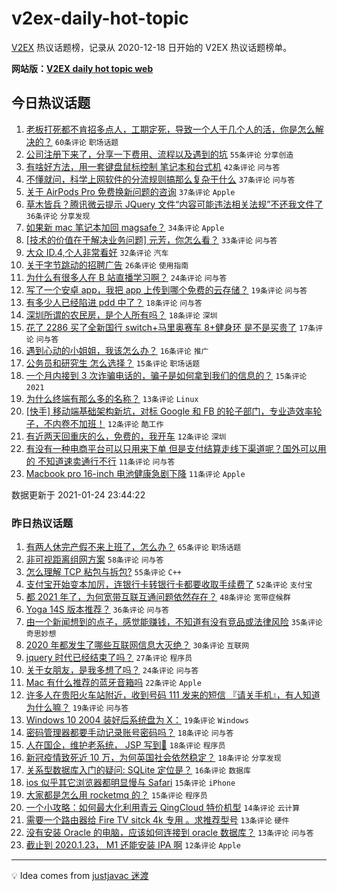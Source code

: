 # v2ex-daily-hot-topic

[V2EX](https://www.v2ex.com/) 热议话题榜，记录从 2020-12-18 日开始的 V2EX 热议话题榜单。

**网站版：[V2EX daily hot topic web](https://realleonardo.github.io/v2ex-daily-hot-topic-web/)**

## 今日热议话题

<!-- TODAY BEGIN -->

1. [老板打死都不肯招多点人，工期定死，导致一个人干几个人的活，你是怎么解决的？](https://www.v2ex.com/t/747824) `60条评论` `职场话题`
1. [公司注册下来了，分享一下费用、流程以及遇到的坑](https://www.v2ex.com/t/747843) `55条评论` `分享创造`
1. [有啥好方法，用一套键盘鼠标控制 笔记本和台式机](https://www.v2ex.com/t/747842) `42条评论` `问与答`
1. [不懂就问，科学上网软件的分流规则搞那么复杂干什么](https://www.v2ex.com/t/747883) `37条评论` `问与答`
1. [关于 AirPods Pro 免费换新问题的咨询](https://www.v2ex.com/t/747887) `37条评论` `Apple`
1. [草木皆兵？腾讯微云提示 JQuery 文件“内容可能违法相关法规”不还我文件了](https://www.v2ex.com/t/747875) `36条评论` `分享发现`
1. [如果新 mac 笔记本加回 magsafe？](https://www.v2ex.com/t/747820) `34条评论` `Apple`
1. [[技术的价值在于解决业务问题] 元芳，你怎么看？](https://www.v2ex.com/t/747800) `33条评论` `问与答`
1. [大众 ID.4,个人非常看好](https://www.v2ex.com/t/747823) `32条评论` `汽车`
1. [关于字节跳动的招聘广告](https://www.v2ex.com/t/747825) `26条评论` `使用指南`
1. [为什么有很多人在 B 站直播学习啊？](https://www.v2ex.com/t/747953) `24条评论` `问与答`
1. [写了一个安卓 app，我把 app 上传到哪个免费的云存储？](https://www.v2ex.com/t/747929) `19条评论` `问与答`
1. [有多少人已经陷进 pdd 中了？](https://www.v2ex.com/t/747923) `18条评论` `问与答`
1. [深圳所谓的农民房，是个人所有吗？](https://www.v2ex.com/t/747905) `18条评论` `深圳`
1. [花了 2286 买了全新国行 switch+马里奥赛车 8+健身环 是不是买贵了](https://www.v2ex.com/t/747831) `17条评论` `问与答`
1. [遇到心动的小姐姐，我该怎么办？](https://www.v2ex.com/t/747909) `16条评论` `推广`
1. [公务员和研究生 怎么选择？](https://www.v2ex.com/t/747963) `15条评论` `职场话题`
1. [一个月内接到 3 次诈骗电话的，骗子是如何拿到我们的信息的？](https://www.v2ex.com/t/747878) `15条评论` `2021`
1. [为什么终端有那么多的名称？](https://www.v2ex.com/t/747815) `13条评论` `Linux`
1. [[快手] 移动端基础架构新坑，对标 Google 和 FB 的轮子部门，专业造效率轮子，不内卷不加班！](https://www.v2ex.com/t/747901) `12条评论` `酷工作`
1. [有近两天回重庆的么，免费的，我开车](https://www.v2ex.com/t/747794) `12条评论` `深圳`
1. [有没有一种电商平台可以只用来下单 但是支付结算走线下渠道呢？国外可以用的 不知道速卖通行不行](https://www.v2ex.com/t/747975) `11条评论` `问与答`
1. [Macbook pro 16-inch 电池健康急剧下降](https://www.v2ex.com/t/747867) `11条评论` `Apple`

数据更新于 2021-01-24 23:44:22

<!-- TODAY END -->

### 昨日热议话题

<!-- YESTERDAY BEGIN -->

1. [有两人休完产假不来上班了，怎么办？](https://www.v2ex.com/t/747708) `65条评论` `职场话题`
1. [非可视距离组网方案](https://www.v2ex.com/t/747638) `58条评论` `问与答`
1. [怎么理解 TCP 粘包与拆包?](https://www.v2ex.com/t/747735) `55条评论` `C++`
1. [支付宝开始变本加厉，连银行卡转银行卡都要收取手续费了](https://www.v2ex.com/t/747601) `52条评论` `支付宝`
1. [都 2021 年了，为何宽带互联互通问题依然存在？](https://www.v2ex.com/t/747608) `48条评论` `宽带症候群`
1. [Yoga 14S 版本推荐？](https://www.v2ex.com/t/747587) `36条评论` `问与答`
1. [由一个新闻想到的点子，感觉能赚钱，不知道有没有竞品或法律风险](https://www.v2ex.com/t/747592) `35条评论` `奇思妙想`
1. [2020 年都发生了哪些互联网信息大灭绝？](https://www.v2ex.com/t/747743) `30条评论` `互联网`
1. [jquery 时代已经结束了吗？](https://www.v2ex.com/t/747726) `27条评论` `程序员`
1. [关于女朋友，是我多想了吗？](https://www.v2ex.com/t/747679) `24条评论` `问与答`
1. [Mac 有什么推荐的蓝牙音箱吗](https://www.v2ex.com/t/747740) `22条评论` `Apple`
1. [许多人在贵阳火车站附近，收到号码 111 发来的短信 『请关手机』，有人知道为什么嘛？](https://www.v2ex.com/t/747764) `19条评论` `问与答`
1. [Windows 10 2004 装好后系统盘为 X：](https://www.v2ex.com/t/747661) `19条评论` `Windows`
1. [密码管理器都要手动记录账号密码吗？](https://www.v2ex.com/t/747727) `18条评论` `问与答`
1. [人在国企，维护老系统， JSP 写到🤮](https://www.v2ex.com/t/747678) `18条评论` `程序员`
1. [新冠疫情致死近 10 万，为何英国社会依然稳定？](https://www.v2ex.com/t/747623) `18条评论` `分享发现`
1. [关系型数据库入门的疑问: SQLite 定位是？](https://www.v2ex.com/t/747715) `16条评论` `数据库`
1. [ios 似乎其它浏览器都明显慢与 Safari](https://www.v2ex.com/t/747658) `15条评论` `iPhone`
1. [大家都是怎么用 rocketmq 的？](https://www.v2ex.com/t/747645) `15条评论` `程序员`
1. [一个小攻略：如何最大化利用青云 QingCloud 特价机型](https://www.v2ex.com/t/747745) `14条评论` `云计算`
1. [需要一个路由器给 Fire TV sitck 4k 专用 。求推荐型号](https://www.v2ex.com/t/747739) `13条评论` `硬件`
1. [没有安装 Oracle 的电脑，应该如何连接到 oracle 数据库？](https://www.v2ex.com/t/747712) `13条评论` `问与答`
1. [截止到 2020.1.23， M1 还能安装 IPA 啊](https://www.v2ex.com/t/747668) `12条评论` `Apple`

<!-- YESTERDAY END -->

---

💡 Idea comes from [justjavac 迷渡](https://github.com/justjavac/)
